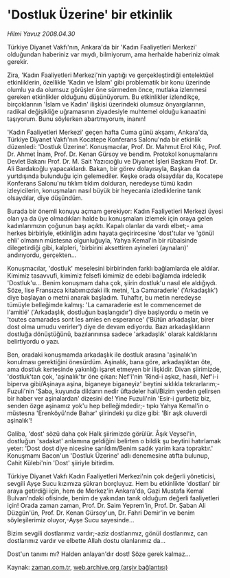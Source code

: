 # 'Dostluk Üzerine'  bir etkinlik

*Hilmi Yavuz 2008.04.30*

<tr><td class="metin" colspan="2" style="padding-top: 20px; padding-left: 5px; padding-right: 10px;">Türkiye Diyanet Vakfı'nın, Ankara'da bir 'Kadın Faaliyetleri Merkezi' olduğundan haberiniz var mıydı, bilmiyorum, ama herhalde haberiniz olmak gerekir.</td></tr><tr><td class="metin" colspan="2" style="padding-top: 20px; padding-left: 5px; padding-right: 10px;"><p>Zira, 'Kadın Faaliyetleri Merkezi'nin yaptığı ve gerçekleştirdiği entelektüel etkinliklerin, özellikle 'Kadın ve İslam' gibi problematik bir konu üzerinde olumlu ya da olumsuz görüşler öne sürmeden önce, mutlaka izlenmesi gereken etkinlikler olduğunu düşünüyorum. Bu etkinlikler izlendikçe, birçoklarının 'İslam ve Kadın' ilişkisi üzerindeki olumsuz önyargılarının, radikal değişikliğe uğramasının ziyadesiyle muhtemel olduğu kanaatini taşıyorum. Bunu söylerken abartmıyorum, inanın!
<p>'Kadın Faaliyetleri Merkezi' geçen hafta Cuma günü akşamı, Ankara'da, Türkiye Diyanet Vakfı'nın Kocatepe Konferans Salonu'nda bir etkinlik düzenledi: 'Dostluk Üzerine'. Konuşmacılar, Prof. Dr. Mahmut Erol Kılıç, Prof. Dr. Ahmet İnam, Prof. Dr. Kenan Gürsoy ve bendim. Protokol konuşmalarını Devlet Bakanı Prof. Dr. M. Sait Yazıcıoğlu ve Diyanet İşleri Başkanı Prof. Dr. Ali Bardakoğlu yapacaklardı. Bakan, bir görev dolayısıyla, Başkan da yurtdışında bulunduğu için gelemediler. Keşke orada olsaydılar da, Kocatepe Konferans Salonu'nu tıklım tıklım dolduran, neredeyse tümü kadın izleyicilerin, konuşmaları nasıl büyük bir heyecanla izlediklerine tanık olsaydılar, diye düşündüm.
<p>Burada bir önemli konuyu açmam gerekiyor: Kadın Faaliyetleri Merkezi üyesi olan ya da üye olmadıkları halde bu konuşmaları izlemek için oraya gelen kadınlarımızın çoğunun başı açıktı. Kapalı olanlar da vardı elbet;- ama herkes birbiriyle, etkinliğin adını hayata geçirircesine 'dost'tular ve 'gönül ehli' olmanın müstesna olgunluğuyla, Yahya Kemal'in bir rübaisinde dilegetirdiği gibi, kalpleri, 'birbirini aksettiren ayineleri (aynaları)' andırıyordu, gerçekten...
<p>Konuşmacılar, 'dostluk' meselesini birbirinden farklı bağlamlarda ele aldılar. Kimimiz tasavvufi, kimimiz felsefi kimimiz de edebi bağlamda irdeledik 'Dostluk'u... Benim konuşmam daha çok, şiirin dostluk'u nasıl ele aldığıydı. Söze, lise Fransızca kitabımızdaki ilk metni, 'La Camaraderie' ('Arkadaşlık') diye başlayan o metni anarak başladım. Tuhaftır, bu metin neredeyse tümüyle belleğimde kalmış: 'La camaraderie est le commencemet de l'amitié' ('Arkadaşlık, dostluğun başlangıdır') diye başlıyordu o metin ve 'toutes camarades sont les amies en esperance' ('Bütün arkadaşlar, birer dost olma umudu verirler') diye de devam ediyordu. Bazı arkadaşlıkların dostluğa dönüştüğünü, bazılarınınsa sadece 'arkadaşlık' olarak kaldıklarını belirtiyordu o yazı.
<p>Ben, oradaki konuşmamda arkadaşlık ile dostluk arasına 'aşinalık'ın konulması gerektiğini önesürdüm. Aşinalık, bana göre, arkadaşlıktan öte, ama dostluk kertesinde yakınlığı işaret etmeyen bir ilişkidir. Divan şiirimizde, 'dostluk'tan çok, 'aşinalık'tır öne çıkan: Nef'i'nin 'Rind-i aşkız, hasılı, Nef'i-i biperva gibi/Aşinaya aşina, biganeye biganeyiz' beytini sıklıkla tekrarlarım;- Fuzuli'nin 'Saba, kuyunda dildarın nedir üftadeler hali/Bizim yerden gelirsen bir haber ver aşinalardan' dizesini de! Yine Fuzuli'nin 'Esir-i gurbetiz biz, senden özge aşinamız yok'u hep belleğimdedir;- tıpkı Yahya Kemal'in o müstesna 'Erenköyü'nde Bahar' şiirindeki şu dize gibi: 'Bir aşk oluverdi aşinalık'!
<p>Galiba, 'dost' sözü daha çok Halk şiirimizde görülür. Âşık Veysel'in, dostluğun 'sadakat' anlamına geldiğini belirten o bildik şu beytini hatırlamak yeter: 'Dost dost diye nicesine sarıldım/Benim sadık yarim kara topraktır.' Konuşmamı Bacon'un 'Dostluk Üzerine' adlı denemesine atıfta bulunup, Cahit Külebi'nin 'Dost' şiiriyle bitirdim.
<p>Türkiye Diyanet Vakfı Kadın Faaliyetleri Merkezi'nin çok değerli yöneticisi, sevgili Ayşe Sucu kızımıza şükran borçluyuz. Hem bu etkinlikte 'dostları' bir araya getirdiği için, hem de Merkez'in Ankara'da, Gazi Mustafa Kemal Bulvarı'ndaki ofisinde, benim de yakından tanık olduğum değerli faaliyetleri için! Orada zaman zaman, Prof. Dr. Saim Yeprem'in, Prof. Dr. Şaban Ali Düzgün'ün, Prof. Dr. Kenan Gürsoy'un, Dr. Fahri Demir'in ve benim söyleşilerimiz oluyor,-Ayşe Sucu sayesinde...
<p>Bizim sevgili dostlarımız vardır;-aziz dostlarımız, gönül dostlarımız, can dostlarımız vardır ve elbette Allah dostu olanlarımız da...
<p>Dost'un tanımı mı? Halden anlayan'dır dost! Söze gerek kalmaz...<br/></p></p></p></p></p></p></p></p></p></td></tr>

Kaynak: [zaman.com.tr](http://zaman.com.tr/yazar.do?yazino=683192), [web.archive.org (arşiv bağlantısı)](http://web.archive.org/web/20080630005232/http://www.zaman.com.tr:80/yazar.do?yazino=683192)
